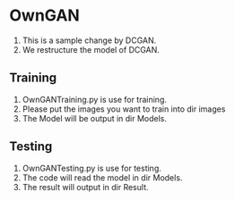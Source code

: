 # OwnGAN #

1. This is a sample change by DCGAN.
2. We restructure the model of DCGAN.

## Training ##
1. OwnGANTraining.py is use for training.
2. Please put the images you want to train into dir images
3. The Model will be output in dir Models.

## Testing ##
1. OwnGANTesting.py is use for testing.
2. The code will read the model in dir Models.
3. The result will output in dir Result.
